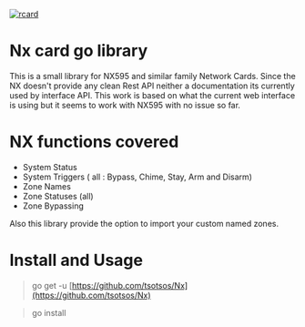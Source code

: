 [![rcard](https://goreportcard.com/badge/github.com/tsotsos/Nx)](https://goreportcard.com/report/github.com/tsotsos/Nx)

# Nx card go library

This is a small library for NX595 and similar family Network Cards. Since the NX doesn't provide any clean Rest API neither a documentation its currently used by interface API. This work is based on what the current web interface is using but it seems to work with NX595 with no issue so far.


# NX functions covered
- System Status
- System Triggers ( all : Bypass, Chime, Stay, Arm and Disarm)
- Zone Names
- Zone Statuses (all)
- Zone Bypassing

Also this library provide the option to import your custom named zones. 

# Install  and Usage
> go get -u [https://github.com/tsotsos/Nx](https://github.com/tsotsos/Nx)

> go install
